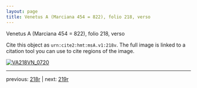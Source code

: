 ```yaml
---
layout: page
title: Venetus A (Marciana 454 = 822), folio 218, verso
---
```


Venetus A (Marciana 454 = 822), folio 218, verso

Cite this object as `urn:cite2:hmt:msA.v1:218v`.  The full image is linked to a citation tool you can use to cite regions of the image.

[![VA218VN_0720](http://www.homermultitext.org/iipsrv?IIIF=/project/homer/pyramidal/deepzoom/hmt/vaimg/2017a/VA218VN_0720.tif/full/800,/0/default.jpg)](http://www.homermultitext.org/ict2/?urn=urn:cite2:hmt:vaimg.2017a:VA218VN_0720) 

---

previous:  [218r](../218r/) | next: [219r](../219r/)